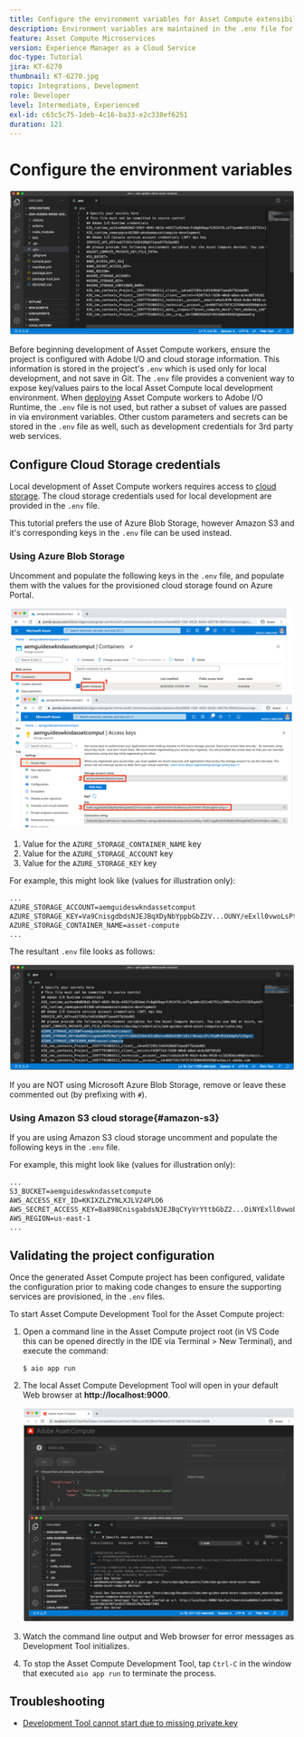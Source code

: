 ```yaml
---
title: Configure the environment variables for Asset Compute extensibility
description: Environment variables are maintained in the .env file for local development, and are used to provide Adobe I/O credentials and cloud storage credentials required for local development.
feature: Asset Compute Microservices
version: Experience Manager as a Cloud Service
doc-type: Tutorial
jira: KT-6270
thumbnail: KT-6270.jpg
topic: Integrations, Development
role: Developer
level: Intermediate, Experienced
exl-id: c63c5c75-1deb-4c16-ba33-e2c338ef6251
duration: 121
---
```

# Configure the environment variables

![dot env file](assets/environment-variables/dot-env-file.png)

Before beginning development of Asset Compute workers, ensure the project is configured with Adobe I/O and cloud storage information. This information is stored in the project's `.env`  which is used only for local development, and not save in Git. The `.env` file provides a convenient way to expose key/values pairs to the local Asset Compute local development environment. When [deploying](../deploy/runtime.md) Asset Compute workers to Adobe I/O Runtime, the `.env` file is not used, but rather a subset of values are passed in via environment variables. Other custom parameters and secrets can be stored in the `.env` file as well, such as development credentials for 3rd party web services.

<!--
## Reference the `private.key`

![private key](assets/environment-variables/private-key.png)

Open the `.env` file, uncomment the `ASSET_COMPUTE_PRIVATE_KEY_FILE_PATH` key, and provide the absolute path on your filesystem to the `private.key` that pairs with the public certificate added to your Adobe I/O App Builder project.

+ If your key pair was generated by Adobe I/O, it was auto-downloaded as part of the  `config.zip`.
+ If you provided the public key to Adobe I/O, then you should also be in possession of the matching private key.
+ If you do not have these key pairs, you can generate new key pairs or upload new public keys at the bottom of:
[https://console.adobe.com](https://console.adobe.io) > Your Asset Compute App Builder project > Workspaces @ Development > Service Account (JWT).

Remember the `private.key` file should not be checked into Git as it contains secrets, rather it should be stored in a safe place outside the project.

For example, on macOS this might look like:

```
...
ASSET_COMPUTE_PRIVATE_KEY_FILE_PATH=/Users/example-user/credentials/aem-guides-wknd-asset-compute/private.key
...
```
-->

## Configure Cloud Storage credentials

Local development of Asset Compute workers requires access to [cloud storage](../set-up/accounts-and-services.md#cloud-storage). The cloud storage credentials used for local development are provided in the `.env` file.
 
This tutorial prefers the use of Azure Blob Storage, however Amazon S3 and it's corresponding keys in the `.env` file can be used instead.

### Using Azure Blob Storage

Uncomment and populate the following keys in the `.env` file, and populate them with the values for the provisioned cloud storage  found on Azure Portal.

![Azure Blob Storage](./assets/environment-variables/azure-portal-credentials.png)

1. Value for the `AZURE_STORAGE_CONTAINER_NAME` key
1. Value for the `AZURE_STORAGE_ACCOUNT` key
1. Value for the `AZURE_STORAGE_KEY` key

For example, this might look like (values for illustration only):

```
...
AZURE_STORAGE_ACCOUNT=aemguideswkndassetcomput
AZURE_STORAGE_KEY=Va9CnisgdbdsNJEJBqXDyNbYppbGbZ2V...OUNY/eExll0vwoLsPt/OvbM+B7pkUdpEe7zJhg==
AZURE_STORAGE_CONTAINER_NAME=asset-compute
...
```

The resultant `.env` file looks as follows:

![Azure Blob Storage credentials](assets/environment-variables/cloud-storage-credentials.png)

If you are NOT using Microsoft Azure Blob Storage, remove or leave these commented out (by prefixing with `#`).

### Using Amazon S3 cloud storage{#amazon-s3}

If you are using Amazon S3 cloud storage uncomment and populate the following keys in the `.env` file. 

For example, this might look like (values for illustration only):

```
...
S3_BUCKET=aemguideswkndassetcompute
AWS_ACCESS_KEY_ID=KKIXZLZYNLXJLV24PLO6
AWS_SECRET_ACCESS_KEY=Ba898CnisgabdsNJEJBqCYyVrYttbGbZ2...OiNYExll0vwoLsPtOv
AWS_REGION=us-east-1
...
```

## Validating the project configuration

Once the generated Asset Compute project has been configured, validate the configuration prior to making code changes to ensure the supporting services are provisioned, in the `.env` files.

To start Asset Compute Development Tool for the Asset Compute project:

1. Open a command line in the Asset Compute project root (in VS Code this can be opened directly in the IDE  via Terminal > New Terminal), and execute the command:

    ```
    $ aio app run
    ```

1. The local Asset Compute Development Tool will open in your default Web browser at __http://localhost:9000__.

    ![aio app run](assets/environment-variables/aio-app-run.png)

1. Watch the command line output and Web browser for error messages as Development Tool initializes.
1. To stop the Asset Compute Development Tool, tap `Ctrl-C` in the window that executed `aio app run` to terminate the process.

## Troubleshooting

+ [Development Tool cannot start due to missing private.key](../troubleshooting.md#missing-private-key)
